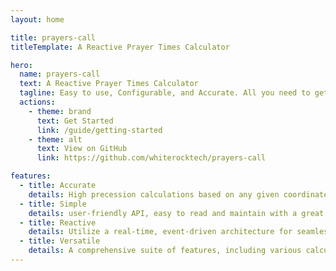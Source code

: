 ```yaml
---
layout: home

title: prayers-call
titleTemplate: A Reactive Prayer Times Calculator

hero:
  name: prayers-call
  text: A Reactive Prayer Times Calculator
  tagline: Easy to use, Configurable, and Accurate. All you need to get Prayer times calculations done right.
  actions:
    - theme: brand
      text: Get Started
      link: /guide/getting-started
    - theme: alt
      text: View on GitHub
      link: https://github.com/whiterocktech/prayers-call

features:
  - title: Accurate
    details: High precession calculations based on any given coordinates.
  - title: Simple
    details: user-friendly API, easy to read and maintain with a great deal of customization options.
  - title: Reactive
    details: Utilize a real-time, event-driven architecture for seamless integration into reactive programming paradigms.
  - title: Versatile
    details: A comprehensive suite of features, including various calculation methods, Sunnah Times and Qibla all included.
---
```

